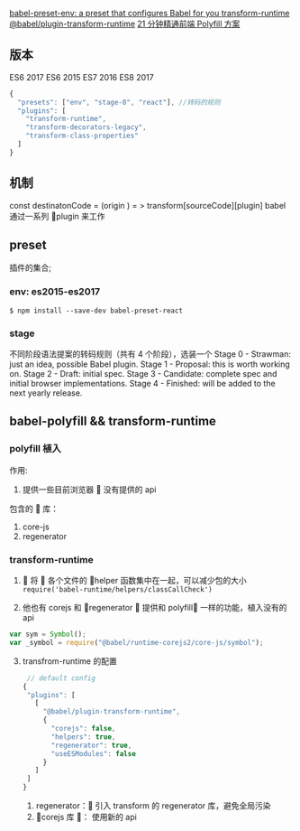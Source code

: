 [babel-preset-env: a preset that configures Babel for you
](http://2ality.com/2017/02/babel-preset-env.html)
[transform-runtime](https://github.com/lmk123/blog/issues/45)
[@babel/plugin-transform-runtime](https://babeljs.io/docs/en/babel-plugin-transform-runtime/)
[21 分钟精通前端 Polyfill 方案](https://zhuanlan.zhihu.com/p/27777995)

## 版本

ES6 2017
ES6 2015
ES7 2016
ES8 2017

```javascript
{
  "presets": ["env", "stage-0", "react"], //转码的规则
  "plugins": [
    "transform-runtime",
    "transform-decorators-legacy",
    "transform-class-properties"
  ]
}
```

## 机制

const destinatonCode = (origin ) = > transform[sourceCode][plugin]
babel 通过一系列 plugin 来工作

## preset

插件的集合;

### env: es2015-es2017

`$ npm install --save-dev babel-preset-react`

### stage

不同阶段语法提案的转码规则（共有 4 个阶段），选装一个
Stage 0 - Strawman: just an idea, possible Babel plugin.
Stage 1 - Proposal: this is worth working on.
Stage 2 - Draft: initial spec.
Stage 3 - Candidate: complete spec and initial browser implementations.
Stage 4 - Finished: will be added to the next yearly release.

## babel-polyfill && transform-runtime

<!--
需要使用新的 api：Iterator、Generator、Set、Maps、Proxy、Reflect、Symbol、Promise 等全局对象，
babel-polyfill 转义的时候会引入很多重复文件，transform-runtime 相当于一个语法优化， 有效减少重复文件。 -->

### polyfill 植入

作用:

1. 提供一些目前浏览器  没有提供的 api

包含的  库：

1. core-js
1. regenerator

### transform-runtime

1.  将  各个文件的 helper 函数集中在一起，可以减少包的大小
   `require('babel-runtime/helpers/classCallCheck')`

2. 他也有 corejs 和 regenerator  提供和 polyfill 一样的功能，植入没有的 api

```js
var sym = Symbol();
var _symbol = require("@babel/runtime-corejs2/core-js/symbol");
```

3. transfrom-runtime 的配置
   ```js
    // default config
   {
    "plugins": [
      [
        "@babel/plugin-transform-runtime",
        {
          "corejs": false,
          "helpers": true,
          "regenerator": true,
          "useESModules": false
        }
      ]
    ]
   }
   ```
   1. regenerator： 引入 transform 的 regenerator 库，避免全局污染
   2. corejs 库 ： 使用新的 api
